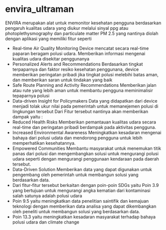 # envira_ultraman

ENVIRA merupakan alat untuk memonitor kesehatan pengguna berdasarkan pengaruh kualitas udara yang diukur melalui sinyal ppg atau photoplethysmography dan particulate matter PM 2.5 yang nantinya diolah dengan aplikasi yang memiliki fitur seperti 
- Real-time Air Quality Monitoring Device mencatat secara real-time paparan beragam polusi udara.
Memberikan informasi mengenai kualitas udara disekitar penggunanya
- Personalized Alerts and Recommendations
Berdasarkan tingkat terpaparnya dan faktor resiko kesehatan penggunana, device memberikan peringatan pribadi jika tingkat polusi melebihi batas aman, dan memberikan saran untuk tindakan yang baik
- Safe Route Planning and Activity
Recommendations Memberikan jalan atau rute yang lebih aman untuk membantu pengguna meminimalisir tepaparnya polusi
- Data-driven Insight for Policymakers
Data yang didapatkan dari device menjadi tolak ukur nilai pada pemerintah untuk memanejemen polusi di lingkungan tersebut
Dari Fitur tersebut nantinya akan memberikan dampak yaitu :
- Reduced Health Risks Memberikan pemantauan kualitas udara secara real-time dan peringatan pribadi berdampak pada aktivitas pengguna.
- Increased Environmental Awareness Meningkatkan kesadaran mengenai bahaya dari polusi udata dan mendorong pengguna untuk lebih memperhatikan kesehatannya.
- Empowered Communities Membantu masyarakat untuk menemukan titik panas dari polusi dan mengembangkan solusi untuk mengurangi polusi udara seperti dengan mengurangi penggunaan kendaraan pada daerah tersebut.
- Data-Driven Solution Memberikan data yang dapat digunakan untuk pengembang oleh pemerintah untuk membangun solusi yang berdasarkan data.
- Dari fitur-fitur tersebut berkaitan dengan poin-poin SDGs yaitu Poin 3.9 yang bertujuan untuk mengurangi angka kematian dari kontaminasi salah satunya adalah polusi udara
- Poin 9.5 yaitu meningkatkan data penelitian saintifik dan kemajuan teknologi dengan memberikan data analisa yang dapat dikembangkan oleh peneliti untuk membangun solusi yang berdasarkan data.
- Poin 13.3 yaitu meningkatkan kesadaran masyarakat terhadap bahaya polusi udara dan climate change
